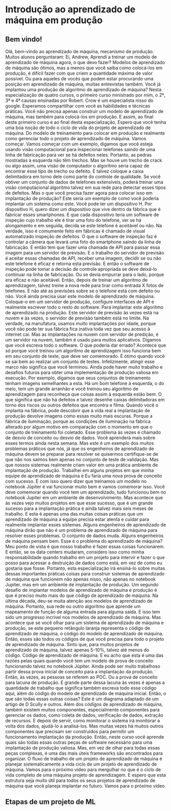 # Introdução ao aprendizado de máquina em produção

## Bem vindo!

Olá, bem-vindo ao aprendizado de máquina, mecanismo de produção. Muitos alunos perguntaram: Ei, Andrew, Aprendi a treinar um modelo de aprendizado de máquina agora, o que devo fazer? Modelos de aprendizado de máquina são ótimos, mas a menos que você saiba como colocá-los em produção, é difícil fazer com que criem a quantidade máxima de valor possível. Ou para aqueles de vocês que podem estar procurando uma posição em aprendizado de máquina, muitas entrevistas também. Você já implantou uma produção de algoritmo de aprendizado de máquina? Nesta especialização de quatro cursos, o primeiro curso ministrado por mim, o 2º, 3ª e 4ª causas ensinadas por Robert. Crow é um especialista nisso do google. Esperamos compartilhar com você as habilidades e técnicas práticas. Você não precisa apenas construir um modelo de aprendizado de máquina, mas também para colocá-los em produção. E assim, ao final deste primeiro curso e ao final desta especialização, Espero que você tenha uma boa noção de todo o ciclo de vida do projeto de aprendizado de máquina. Do modelo de treinamento para colocar em produção e realmente como gerenciar todo o projeto de aprendizado de máquina. Vamos começar. Vamos começar com um exemplo, digamos que você esteja usando visão computacional para inspecionar telefones saindo de uma linha de fabricação para ver se há defeitos neles. Portanto, as pedras mostradas à esquerda não têm trechos. Mas se houve um trecho de crack ou algo assim, uma visão de computador o algoritmo seria capaz de encontrar esse tipo de trecho ou defeito. E talvez coloque a caixa delimitadora em torno dele como parte do controle de qualidade. Se você obtiver um conjunto de dados de telefones extensíveis, poderá treinar uma visão computacional algoritmo talvez em sua rede para detectar esses tipos de defeitos. Mas o que você precisa fazer agora para colocar isso em implantação de produção? Este seria um exemplo de como você poderia implantar um sistema como este. Você pode ter um dispositivo H. Por dispositivo H, quero dizer um dispositivo que vive dentro da fábrica que é fabricar esses smartphones. E que cada dispositivo teria um software de inspeção cujo trabalho ele é tirar uma foto do telefone, ver se há alongamento e em seguida, decida se este telefone é aceitável ou não. Na verdade, isso é comumente feito em fábricas é chamado de visual automatizado inspeção de defeitos. O que o software de inspeção faz é controlar a câmera que levará uma foto do smartphone saindo da linha de fabricação. E então tem que fazer uma chamada de API para passar essa imagem para um servidor de previsão. E o trabalho do servidor de previsão é aceitar essas chamadas de API, receber uma imagem, decidir se ou não este telefone é eficaz e retorna esta previsão. E então o software de inspeção pode tomar a decisão de controle apropriada se deve deixá-lo continuar na linha de fabricação. Ou se devia empurrar para o lado, porque era eficaz e não aceitável. Então, depois de treinar um algoritmo de aprendizagem, talvez treine a nova rede para tirar como entrada X fotos de telefones. E não até as previsões sobre se o telefone está com defeito ou não. Você ainda precisa usar este modelo de aprendizado de máquina. Coloque-o em um servidor de produção, configure interfaces de API e realmente escrever todo o resto do software. Para implantar este algoritmo de aprendizado na produção. Este servidor de previsão às vezes está na nuvem e às vezes, o servidor de previsão também está no limite. Na verdade, na manufatura, usamos muito implantações por idade, porque você não pode ter sua fábrica fica inativa toda vez que seu acesso à internet cai. Mas as implantações na nuvem com servidor de predição, é um servidor na nuvem, também é usado para muitos aplicativos. Digamos que você escreva todo o software. O que poderia dar errado? Acontece que só porque você treinou um algoritmo de aprendizagem isso funciona bem em seu conjunto de teste, que deve ser comemorado. É ótimo quando você se sai bem ao realizar um conjunto de testes. Infelizmente, atingir esse marco não significa que você terminou. Ainda pode haver muito trabalho e desafios futuros para obter uma implementação de produção valiosa em execução. Por exemplo, digamos que seus conjuntos de treinamento tenham imagens semelhantes a esta. Há um bom telefone à esquerda, o do meio, tem um grande arranhão e você treinou seu algoritmo de aprendizagem para reconheça que coisas assim à esquerda estão bem. O que significa que não há defeitos e talvez desenhe caixas delimitadoras em torno dos riscos ou outros defeitos que encontra e filma. Quando você o implanta na fábrica, pode descobrir que a vida real a implantação de produção devolve imagens como essas muito mais escuras. Porque a fábrica de iluminação, porque as condições de iluminação na fábrica alterado por algum motivo em comparação com o momento em que o conjunto de treinamento foi coletado. Esse problema às vezes é chamado de desvio de conceito ou desvio de dados. Você aprenderá mais sobre esses termos ainda nesta semana. Mas este é um exemplo dos muitos problemas práticos que nós, já que os engenheiros de aprendizado de máquina devem se preparar para resolver se quisermos certifique-se de que não nos saímos bem apenas no conjunto de teste de validação. Mas que nossos sistemas realmente criam valor em uma prática ambiente de implantação de produção. Trabalhei em alguns projetos em que minha equipe de aprendizado de máquina e Eu faria uma nova prova de conceito com sucesso. E com isso quero dizer que treinamos um modelo no notebook Júpiter e vai funcionar muito bem e vamos comemorar isso. Você deve comemorar quando você tem um aprendizado, tudo funcionou bem no notebook Jupiter em um ambiente de desenvolvimento. Mas acontece que às vezes vejo muitos projetos em que esse sucesso, que é um grande sucesso para a implantação prática é ainda talvez mais seis meses de trabalho. E esta é apenas uma das muitas coisas práticas que um aprendizado de máquina a equipe precisa estar atenta e cuidar para realmente implantar esses sistemas. Alguns engenheiros de aprendizado de máquina dirão que não é um problema de aprendizado de máquina para resolver esses problemas. O conjunto de dados muda. Alguns engenheiros de máquina pensam bem. Esse é o problema do aprendizado de máquina? Meu ponto de vista é que nosso trabalho é fazer essas coisas funcionarem. E então, se os data centers mudaram, considero isso como minha responsabilidade quando trabalho em um projeto para intervir e fazer o que posso para acessar a destruição de dados como está, em vez de como eu gostaria que fosse. Portanto, esta especialização irá ensiná-lo sobre muitas dessas importantes práticas coisas para construir sistemas de aprendizado de máquina que funcionem não apenas nisso, não apenas no notebook Jupiter, mas em um ambiente de implantação de produção. Um segundo desafio de implantar modelos de aprendizado de máquina e produção é que é preciso muito mais do que código de aprendizado de máquina. Na última década, deu-se muita atenção aos modelos de aprendizado de máquina. Portanto, sua rede ou outro algoritmo que aprende um mapeamento de função de alguma entrada para alguma saída. E isso tem sido um progresso incrível nos modelos de aprendizado de máquina. Mas acontece que se você olhar para um sistema de aprendizado de máquina e produção, se este pequeno retângulo laranja representa o código de aprendizado de máquina, o código do modelo de aprendizado de máquina. Então, esses são todos os códigos de que você precisa para todo o projeto de aprendizado de máquina. Sinto que, para muitos projetos de aprendizado de máquina, talvez apenas 5-10%, talvez até menos do código. Código de aprendizado de máquina. E eu acho que esta é uma das razões pelas quais quando você tem um modelo de prova de conceito funcionando talvez no notebook Júpiter. Ainda pode ser muito trabalhoso partir dessa prova inicial de conceito para a implantação da produção. Então, às vezes, as pessoas se referem ao POC. Ou a prova de conceito para lacuna de produção. E grande parte dessa lacuna às vezes é apenas a quantidade de trabalho que significa também escreva todo esse código aqui, além do código do modelo de aprendizado de máquina inicial. Então, o que são todas essas outras coisas? Este é um diagrama adaptado de um artigo de D Scully e outros. Além dos códigos de aprendizado de máquina, também existem muitos componentes, especialmente componentes para gerenciar os dados, como coleta de dados, verificação de dados, extração de recursos. E depois de servir, como monitorar o sistema irá monitorar a volta dos dados, ajudá-lo a analisá-los. Mas muitas vezes há muitos outros componentes que precisam ser construídos para permitir um funcionamento implantação da produção. Então, neste curso você aprende quais são todas essas outras peças de software necessário para uma implantação de produção valiosa. Mas, em vez de olhar para todas essas peças complexas, é uma das mais úteis frameworks são encontrados para organizar. O fluxo de trabalho de um projeto de aprendizado de máquina é planejar sistematicamente a vida ciclo de um projeto de aprendizado de máquina. Vamos para o próximo vídeo para mergulhar no que é o ciclo de vida completo de uma máquina projeto de aprendizagem. E espero que esta estrutura seja muito útil para todos os seus projetos de aprendizado de máquina que você planeja implantar no futuro. Vamos para o próximo vídeo.


## Etapas de um projeto de ML